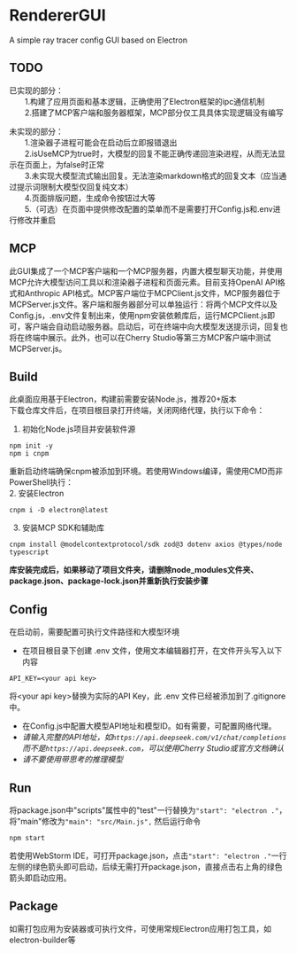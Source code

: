 # RendererGUI
A simple ray tracer config GUI based on Electron

## TODO
已实现的部分：  
&emsp;&emsp;1.构建了应用页面和基本逻辑，正确使用了Electron框架的ipc通信机制  
&emsp;&emsp;2.搭建了MCP客户端和服务器框架，MCP部分仅工具具体实现逻辑没有编写

未实现的部分：  
&emsp;&emsp;1.渲染器子进程可能会在启动后立即报错退出  
&emsp;&emsp;2.isUseMCP为true时，大模型的回复不能正确传递回渲染进程，从而无法显示在页面上，为false时正常  
&emsp;&emsp;3.未实现大模型流式输出回复。无法渲染markdown格式的回复文本（应当通过提示词限制大模型仅回复纯文本）  
&emsp;&emsp;4.页面排版问题，生成命令按钮过大等  
&emsp;&emsp;5.（可选）在页面中提供修改配置的菜单而不是需要打开Config.js和.env进行修改并重启

## MCP
此GUI集成了一个MCP客户端和一个MCP服务器，内置大模型聊天功能，并使用MCP允许大模型访问工具以和渲染器子进程和页面元素。目前支持OpenAI API格式和Anthropic API格式。MCP客户端位于MCPClient.js文件，MCP服务器位于MCPServer.js文件。客户端和服务器部分可以单独运行：将两个MCP文件以及Config.js，.env文件复制出来，使用npm安装依赖库后，运行MCPClient.js即可，客户端会自动启动服务器。启动后，可在终端中向大模型发送提示词，回复也将在终端中展示。此外，也可以在Cherry Studio等第三方MCP客户端中测试MCPServer.js。

## Build
此桌面应用基于Electron，构建前需要安装Node.js，推荐20+版本  
下载仓库文件后，在项目根目录打开终端，关闭网络代理，执行以下命令：  
1. 初始化Node.js项目并安装软件源
```
npm init -y
npm i cnpm
```
重新启动终端确保cnpm被添加到环境。若使用Windows编译，需使用CMD而非PowerShell执行：  
2. 安装Electron
```
cnpm i -D electron@latest
```

3. 安装MCP SDK和辅助库
```
cnpm install @modelcontextprotocol/sdk zod@3 dotenv axios @types/node typescript
```

**库安装完成后，如果移动了项目文件夹，请删除node_modules文件夹、package.json、package-lock.json并重新执行安装步骤**

## Config
在启动前，需要配置可执行文件路径和大模型环境
* 在项目根目录下创建 .env 文件，使用文本编辑器打开，在文件开头写入以下内容
```
API_KEY=<your api key>
```
将\<your api key>替换为实际的API Key，此 .env 文件已经被添加到了.gitignore中。

* 在Config.js中配置大模型API地址和模型ID。如有需要，可配置网络代理。  
* *请输入完整的API地址，如`https://api.deepseek.com/v1/chat/completions`而不是`https://api.deepseek.com`，可以使用Cherry Studio或官方文档确认*
* *请不要使用带思考的推理模型*

## Run
将package.json中"scripts"属性中的"test"一行替换为`"start": "electron ."`，将"main"修改为`"main": "src/Main.js",`
然后运行命令
```
npm start
```
若使用WebStorm IDE，可打开package.json，点击`"start": "electron ."`一行左侧的绿色箭头即可启动，后续无需打开package.json，直接点击右上角的绿色箭头即启动应用。

## Package
如需打包应用为安装器或可执行文件，可使用常规Electron应用打包工具，如electron-builder等

